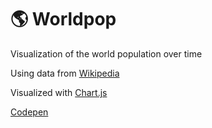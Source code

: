 # 🌎 Worldpop
Visualization of the world population over time   

Using data from [Wikipedia](https://en.wikipedia.org/wiki/World_population#Population_growth_by_region)

Visualized with [Chart.js](https://www.chartjs.org/)

[Codepen](https://codepen.io/zachcohen/pen/VwQoaZV)
